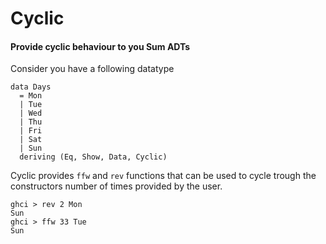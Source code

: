 # Cyclic

#### Provide cyclic behaviour to you Sum ADTs

Consider you have a following datatype

```
data Days
  = Mon
  | Tue
  | Wed
  | Thu
  | Fri
  | Sat
  | Sun
  deriving (Eq, Show, Data, Cyclic)
```

Cyclic provides `ffw` and `rev` functions that can be used to
cycle trough the constructors number of times provided by the user.

```
ghci > rev 2 Mon
Sun
ghci > ffw 33 Tue
Sun
```
